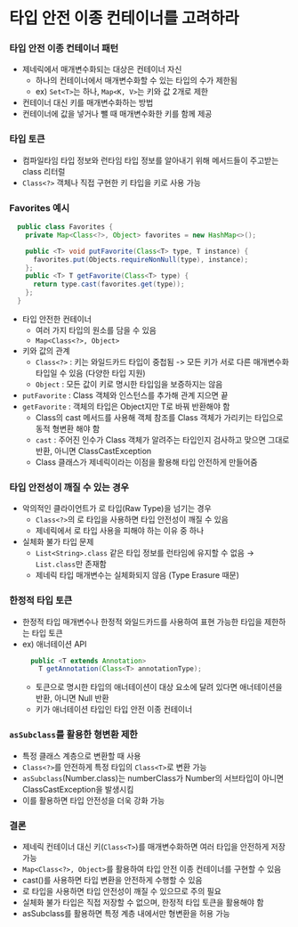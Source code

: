 # 타입 안전 이종 컨테이너를 고려하라

### 타입 안전 이종 컨테이너 패턴

- 제네릭에서 매개변수화되는 대상은 컨테이너 자신
  - 하나의 컨테이너에서 매개변수화할 수 있는 타입의 수가 제한됨
  - ex) `Set<T>`는 하나, `Map<K, V>`는 키와 값 2개로 제한
- 컨테이너 대신 키를 매개변수화하는 방법
- 컨테이너에 값을 넣거나 뺄 때 매개변수화한 키를 함께 제공

### 타입 토큰

- 컴파일타임 타입 정보와 런타임 타입 정보를 알아내기 위해 메서드들이 주고받는 class 리터럴
- `Class<?>` 객체나 직접 구현한 키 타입을 키로 사용 가능

### Favorites 예시

```java
  public class Favorites {
    private Map<Class<?>, Object> favorites = new HashMap<>();

    public <T> void putFavorite(Class<T> type, T instance) {
      favorites.put(Objects.requireNonNull(type), instance);
    };
    public <T> T getFavorite(Class<T> type) {
      return type.cast(favorites.get(type));
    };
  }
```

- 타입 안전한 컨테이너
  - 여러 가지 타입의 원소를 담을 수 있음
  - `Map<Class<?>, Object>`
- 키와 값의 관계
  - `Class<?>` : 키는 와일드카드 타입이 중첩됨 -> 모든 키가 서로 다른 매개변수화 타입일 수 있음 (다양한 타입 지원)
  - `Object` : 모든 값이 키로 명시한 타입임을 보증하지는 않음
- `putFavorite` : Class 객체와 인스턴스를 추가해 관계 지으면 끝
- `getFavorite` : 객체의 타입은 Object지만 T로 바꿔 반환해야 함
  - Class의 cast 메서드를 사용해 객체 참조를 Class 객체가 가리키는 타입으로 동적 형변환 해야 함
  - `cast` : 주어진 인수가 Class 객체가 알려주는 타입인지 검사하고 맞으면 그대로 반환, 아니면 ClassCastException
  - Class 클래스가 제네릭이라는 이점을 활용해 타입 안전하게 만들어줌

### 타입 안전성이 깨질 수 있는 경우

- 악의적인 클라이언트가 로 타입(Raw Type)을 넘기는 경우
  - `Class<?>`의 로 타입을 사용하면 타입 안전성이 깨질 수 있음
  - 제네릭에서 로 타입 사용을 피해야 하는 이유 중 하나
- 실체화 불가 타입 문제
  - `List<String>.class` 같은 타입 정보를 런타임에 유지할 수 없음 → `List.class`만 존재함
  - 제네릭 타입 매개변수는 실체화되지 않음 (Type Erasure 때문)

### 한정적 타입 토큰

- 한정적 타입 매개변수나 한정적 와일드카드를 사용하여 표현 가능한 타입을 제한하는 타입 토큰
- ex) 애너테이션 API
  ```java
    public <T extends Annotation>
      T getAnnotation(Class<T> annotationType);
  ```
  - 토큰으로 명시한 타입의 애너테이션이 대상 요소에 달려 있다면 애너테이션을 반환, 아니면 Null 반환
  - 키가 애너테이션 타입인 타입 안전 이종 컨테이너

### `asSubclass`를 활용한 형변환 제한

- 특정 클래스 계층으로 변환할 때 사용
- `Class<?>`를 안전하게 특정 타입의 `Class<T>`로 변환 가능
- `asSubclass`(Number.class)는 numberClass가 Number의 서브타입이 아니면 ClassCastException을 발생시킴
- 이를 활용하면 타입 안전성을 더욱 강화 가능

### 결론
- 제네릭 컨테이너 대신 키(`Class<T>`)를 매개변수화하면 여러 타입을 안전하게 저장 가능
- `Map<Class<?>, Object>`를 활용하여 타입 안전 이종 컨테이너를 구현할 수 있음
- cast()를 사용하면 타입 변환을 안전하게 수행할 수 있음
- 로 타입을 사용하면 타입 안전성이 깨질 수 있으므로 주의 필요
- 실체화 불가 타입은 직접 저장할 수 없으며, 한정적 타입 토큰을 활용해야 함
- asSubclass를 활용하면 특정 계층 내에서만 형변환을 허용 가능
